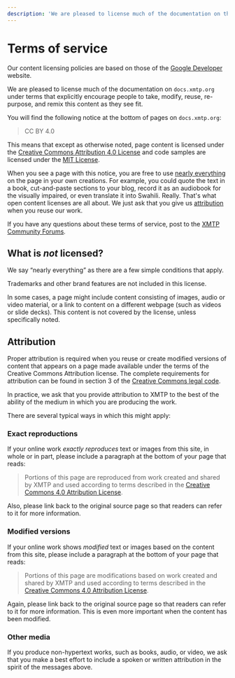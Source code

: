 ```yaml
---
description: 'We are pleased to license much of the documentation on this site under terms that explicitly encourage people to take, modify, reuse, re-purpose, and remix this content as they see fit.'
---
```


# Terms of service

Our content licensing policies are based on those of the [Google Developer](https://developers.google.com/site-policies) website.

We are pleased to license much of the documentation on `docs.xmtp.org` under terms that explicitly encourage people to take, modify, reuse, re-purpose, and remix this content as they see fit.

You will find the following notice at the bottom of pages on `docs.xmtp.org`:

> CC BY 4.0

This means that except as otherwise noted, page content is licensed under the [Creative Commons Attribution 4.0 License](https://creativecommons.org/licenses/by/4.0/) and code samples are licensed under the [MIT License](http://opensource.org/licenses/MIT).

When you see a page with this notice, you are free to use [nearly everything](#what-is-not-licensed) on the page in your own creations. For example, you could quote the text in a book, cut-and-paste sections to your blog, record it as an audiobook for the visually impaired, or even translate it into Swahili. Really. That's what open content licenses are all about. We just ask that you give us [attribution](#attribution) when you reuse our work.

If you have any questions about these terms of service, post to the [XMTP Community Forums](https://community.xmtp.org/).

## What is _not_ licensed?

We say “nearly everything” as there are a few simple conditions that apply.

Trademarks and other brand features are not included in this license.

In some cases, a page might include content consisting of images, audio or video material, or a link to content on a different webpage (such as videos or slide decks). This content is not covered by the license, unless specifically noted.

## Attribution

Proper attribution is required when you reuse or create modified versions of content that appears on a page made available under the terms of the Creative Commons Attribution license. The complete requirements for attribution can be found in section 3 of the [Creative Commons legal code](https://creativecommons.org/licenses/by/4.0/legalcode).

In practice, we ask that you provide attribution to XMTP to the best of the ability of the medium in which you are producing the work.

There are several typical ways in which this might apply:

### Exact reproductions

If your online work _exactly reproduces_ text or images from this site, in whole or in part, please include a paragraph at the bottom of your page that reads:

> Portions of this page are reproduced from work created and shared by XMTP and used according to terms described in the [Creative Commons 4.0 Attribution License](https://creativecommons.org/licenses/by/4.0/).

Also, please link back to the original source page so that readers can refer to it for more information.

### Modified versions

If your online work shows _modified_ text or images based on the content from this site, please include a paragraph at the bottom of your page that reads:

> Portions of this page are modifications based on work created and shared by XMTP and used according to terms described in the [Creative Commons 4.0 Attribution License](https://creativecommons.org/licenses/by/4.0/).

Again, please link back to the original source page so that readers can refer to it for more information. This is even more important when the content has been modified.

### Other media

If you produce non-hypertext works, such as books, audio, or video, we ask that you make a best effort to include a spoken or written attribution in the spirit of the messages above.
